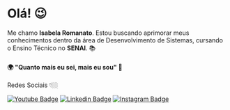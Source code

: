 # Olá! 😉

Me chamo **Isabela Romanato**.  Estou buscando aprimorar meus conhecimentos dentro da área de Desenvolvimento de Sistemas, cursando o Ensino Técnico no **SENAI**. 📚



#### 🌍 "Quanto mais eu sei, mais eu sou" 🧠

Redes Sociais 👇🏼

[![Youtube Badge](https://img.shields.io/badge/-Youtube-FF0000?style=flat-square&labelColor=FF0000&logo=youtube&logoColor=white&link=https://www.youtube.com/channel/UCRhKK6VrISnIWPJjYxBPKnA/videos)](https://www.youtube.com/channel/UC_s5sZU0Q_ksDPRPdpNOyfg) [![Linkedin Badge](https://img.shields.io/badge/-LinkedIn-blue?style=flat-square&logo=Linkedin&logoColor=white&link=https://www.linkedin.com/in/isadora-rodrigues-stangarlin-48402b141/)](https://www.linkedin.com/in/isabela-romanato-b90590212/) [![Instagram Badge](https://img.shields.io/badge/-Instagram-violet?style=flat-square&logo=Instagram&logoColor=white&link=https://www.instagram.com/papodedev/)](https://www.instagram.com/isaah_novais/) 
